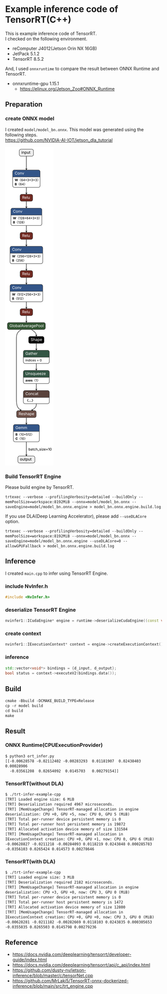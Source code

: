 # Example inference code of TensorRT(C++)

This is example inference code of TensorRT.  
I checked on the following environment.

- reComputer J4012(Jetson Orin NX 16GB)
- JetPack 5.1.2
- TensorRT 8.5.2

And, I used `onnxruntime` to compare the result between ONNX Runtime and TensorRT.

- onnxruntime-gpu 1.15.1
  - <https://elinux.org/Jetson_Zoo#ONNX_Runtime>

## Preparation

### create ONNX model

I created `model/model_bn.onnx`. This model was generated using the following steps.  
<https://github.com/NVIDIA-AI-IOT/jetson_dla_tutorial>

![](image/model_bn.onnx.svg)

### Build TensorRT Engine

Please build engine by TensorRT.

```shell
trtexec --verbose --profilingVerbosity=detailed --buildOnly --memPoolSize=workspace:8192MiB --onnx=model/model_bn.onnx --saveEngine=model/model_bn.onnx.engine > model_bn.onnx.engine.build.log
```

If you use DLA(Deep Learning Accelerator), please add `--useDLACore` option.

```shell
trtexec --verbose --profilingVerbosity=detailed --buildOnly --memPoolSize=workspace:8192MiB --onnx=model/model_bn.onnx --saveEngine=model/model_bn.onnx.engine --useDLACore=0 --allowGPUFallback > model_bn.onnx.engine.build.log
```

## Inference

I created `main.cpp` to infer using TensorRT Engine.

### include NvInfer.h

```cpp
#include <NvInfer.h>
```

### deserialize TensorRT Engine

```cpp
nvinfer1::ICudaEngine* engine = runtime->deserializeCudaEngine((const void*)engine_data.get(), engine_size);
```

### create context

```cpp
nvinfer1::IExecutionContext* context = engine->createExecutionContext();
```

### inference

```cpp
std::vector<void*> bindings = {d_input, d_output};
bool status = context->executeV2(bindings.data());
```

## Build

```shell
cmake -Bbuild -DCMAKE_BUILD_TYPE=Release
cp -r model build
cd build
make
```

## Result

### ONNX Runtime(CPUExecutionProvider)

```shell
$ python3 ort_infer.py 
[[-0.00628578 -0.02112402 -0.00283293  0.01181907  0.02438403  0.00028906
  -0.03561208  0.02654092  0.0145703   0.00279154]]
```

### TensorRT(without DLA)

```shell
$ ./trt-infer-example-cpp 
[TRT] Loaded engine size: 6 MiB
[TRT] Deserialization required 4967 microseconds.
[TRT] [MemUsageChange] TensorRT-managed allocation in engine deserialization: CPU +0, GPU +5, now: CPU 0, GPU 5 (MiB)
[TRT] Total per-runner device persistent memory is 0
[TRT] Total per-runner host persistent memory is 19872
[TRT] Allocated activation device memory of size 131584
[TRT] [MemUsageChange] TensorRT-managed allocation in IExecutionContext creation: CPU +0, GPU +1, now: CPU 0, GPU 6 (MiB)
-0.00628827 -0.0211218 -0.00284093 0.0118219 0.0243848 0.000285783 -0.0356103 0.0265424 0.014573 0.00278646
```

### TensorRT(with DLA)

```shell
$ ./trt-infer-example-cpp 
[TRT] Loaded engine size: 3 MiB
[TRT] Deserialization required 2182 microseconds.
[TRT] [MemUsageChange] TensorRT-managed allocation in engine deserialization: CPU +3, GPU +0, now: CPU 3, GPU 0 (MiB)
[TRT] Total per-runner device persistent memory is 0
[TRT] Total per-runner host persistent memory is 1472
[TRT] Allocated activation device memory of size 12800
[TRT] [MemUsageChange] TensorRT-managed allocation in IExecutionContext creation: CPU +0, GPU +0, now: CPU 3, GPU 0 (MiB)
-0.00628281 -0.0211182 -0.00282669 0.0118103 0.0243835 0.000305653 -0.0355835 0.0265503 0.0145798 0.00279236
```

## Reference

- <https://docs.nvidia.com/deeplearning/tensorrt/developer-guide/index.html>
- <https://docs.nvidia.com/deeplearning/tensorrt/api/c_api/index.html>
- <https://github.com/dusty-nv/jetson-inference/blob/master/c/tensorNet.cpp>
- <https://github.com/MrLaki5/TensorRT-onnx-dockerized-inference/blob/main/src/trt_engine.cpp>
